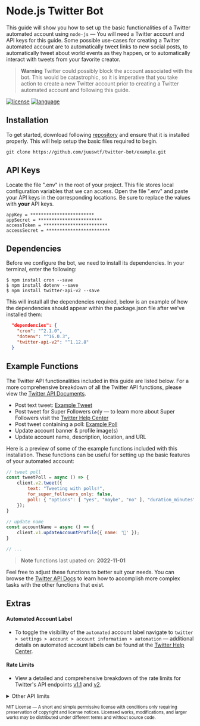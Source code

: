 # Node.js Twitter Bot
This guide will show you how to set up the basic functionalities of a Twitter automated account using ```node-js``` — You will need a Twitter account and API keys for this guide. Some possible use-cases for creating a Twitter automated account are to automatically tweet links to new social posts, to automatically tweet about world events as they happen, or to automatically interact with tweets from your favorite creator.

> **Warning**
> Twitter could possibly block the account associated with the bot. This would be catastrophic, so it is imperative that you take action to create a new Twitter account prior to creating a Twitter automated account and following this guide.

[![license](https://img.shields.io/github/license/mashape/apistatus.svg)](https://mit-license.org/)
[![language](https://img.shields.io/badge/language-JavaScript-forestgreen.svg)](https://nodejs.org)

## Installation
To get started, download following [repository](https://github.com/juuswtf/twitter-bot/example) and ensure that it is installed properly. This will help setup the basic files required to begin.
```
git clone https://github.com/juuswtf/twitter-bot/example.git
```

## API Keys

Locate the file ".env" in the root of your project. This file stores local configuration variables that we can access. Open the file ".env" and paste your API keys in the corresponding locations. Be sure to replace the values with __your__ API keys.

```
appKey = ************************
appSecret = ************************
accessToken = ************************
accessSecret = ************************
```

## Dependencies

Before we configure the bot, we need to install its dependencies. In your terminal, enter the following:

```
$ npm install cron --save
$ npm install dotenv --save
$ npm install twitter-api-v2 --save
```

This will install all the dependencies required, below is an example of how the dependencies should appear within the package.json file after we've installed them:

```json
  "dependencies": {
    "cron": "^2.1.0",
    "dotenv": "^16.0.3",
    "twitter-api-v2": "^1.12.8"
  }
```

## Example Functions
The Twitter API functionalities included in this guide are listed below. For a more comprehensive breakdown of all the Twitter API functions, please view the [Twitter API Documents](https://developer.twitter.com/en/docs/twitter-api).

- Post text tweet: [Example Tweet](https://twitter.com/elonmusk/status/1519480761749016577)
- Post tweet for Super Followers only — to learn more about Super Followers visit the [Twitter Help Center](https://help.twitter.com/en/using-twitter/super-follows)
- Post tweet containing a poll: [Example Poll](https://twitter.com/elonmusk/status/1555951580339372032)
- Update account banner & profile image(s)
- Update account name, description, location, and URL

Here is a preview of some of the example functions included with this installation. These functions can be useful for setting up the basic features of your automated account:

```js
// tweet poll
const tweetPoll = async () => {
    client.v2.tweet({
        text: "Tweeting with polls!",
        for_super_followers_only: false,
        poll: { "options": [ "yes", "maybe", "no" ], "duration_minutes": 120 }
    });
}

// update name
const accountName = async () => {
    client.v1.updateAccountProfile({ name: '🤖' });
}

// ...
```

> **Note**
> functions last upated on: __2022-11-01__

Feel free to adjust these functions to better suit your needs. You can browse the [Twitter API Docs](https://developer.twitter.com/en/docs/twitter-api) to learn how to accomplish more complex tasks with the other functions that exist. 

## Extras

#### Automated Account Label
- To toggle the visibility of the <samp>```automated```</samp> account label navigate to <samp>```twitter > settings > account > account information > automation```</samp> — additional details on automated account labels can be found at the [Twitter Help Center](https://help.twitter.com/en/using-twitter/automated-account-labels).

#### Rate Limits
- View a detailed and comprehensive breakdown of the rate limits for Twitter's API endpoints [v1.1](https://developer.twitter.com/en/docs/twitter-api/v1/rate-limits) and [v2](https://developer.twitter.com/en/docs/twitter-api/rate-limits).

<details>

  <summary>Other API limits</summary>

<!-- TOC -->

#### Character Limits
- Tweet <samp>```280 chars```</samp>
- Profile name <samp>```50 chars```</samp>
- Profile description <samp>```160 chars```</samp>
- Profile location <samp>```30 chars```</samp>
- Profile URL <samp>```100 chars```</samp>

#### Image Sizes
- Profile picture <samp>`400x400px`</samp>
- Account banner <samp>`1500x500px`</samp>
- 4K Image <samp>`4096x4096px`</samp>
- [Video](https://help.twitter.com/en/using-twitter/twitter-blue-labs) <samp>`1920x1080px`</samp>
- GIF <samp>`15MB`</samp>

<!-- /TOC -->

</details>

<sub>MIT License — A short and simple permissive license with conditions only requiring preservation of copyright and license notices. Licensed works, modifications, and larger works may be distributed under different terms and without source code.</sub>
